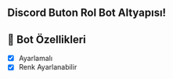 ## Discord Buton Rol Bot Altyapısı!

## 📑 Bot Özellikleri

- [x] Ayarlamalı
- [x] Renk Ayarlanabilir
